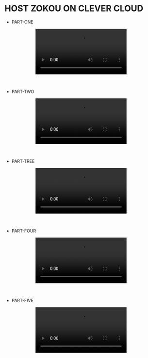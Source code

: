 # HOST ZOKOU ON CLEVER CLOUD

* PART-ONE
<div style="text-align:center;">
    <video width="auto" controls>
        <source src="Clever cloud - 001.mp4" type="video/mp4">
    </video>
</div>

<br>
<br>

* PART-TWO
<div style="text-align:center;">
    <video width="auto" controls>
        <source src="Clever cloud - 002.mp4" type="video/mp4">
    </video>
</div>

<br>
<br>

* PART-TREE
<div style="text-align:center;">
    <video width="auto" controls>
        <source src="Clever cloud - 003.mp4" type="video/mp4">
    </video>
</div>

<br>
<br>

* PART-FOUR
<div style="text-align:center;">
    <video width="auto" controls>
        <source src="Clever cloud - 004.mp4" type="video/mp4">
    </video>
</div>

<br>
<br>

* PART-FIVE
<div style="text-align:center;">
    <video width="auto" controls>
        <source src="Clever cloud - 005.mp4" type="video/mp4">
    </video>
</div>